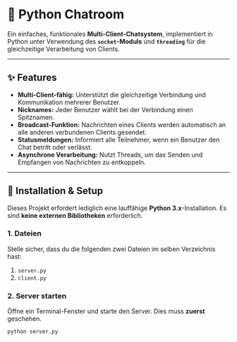 # 💬 Python Chatroom

Ein einfaches, funktionales **Multi-Client-Chatsystem**, implementiert in Python unter Verwendung des **`socket`-Moduls** und **`threading`** für die gleichzeitige Verarbeitung von Clients.

---

## ✨ Features

* **Multi-Client-fähig:** Unterstützt die gleichzeitige Verbindung und Kommunikation mehrerer Benutzer.
* **Nicknames:** Jeder Benutzer wählt bei der Verbindung einen Spitznamen.
* **Broadcast-Funktion:** Nachrichten eines Clients werden automatisch an alle anderen verbundenen Clients gesendet.
* **Statusmeldungen:** Informiert alle Teilnehmer, wenn ein Benutzer den Chat betritt oder verlässt.
* **Asynchrone Verarbeitung:** Nutzt Threads, um das Senden und Empfangen von Nachrichten zu entkoppeln.

---

## 🚀 Installation & Setup

Dieses Projekt erfordert lediglich eine lauffähige **Python 3.x**-Installation. Es sind **keine externen Bibliotheken** erforderlich.

### 1. Dateien

Stelle sicher, dass du die folgenden zwei Dateien im selben Verzeichnis hast:

1.  `server.py`
2.  `client.py`

### 2. Server starten

Öffne ein Terminal-Fenster und starte den Server. Dies muss **zuerst** geschehen.

```bash
python server.py
